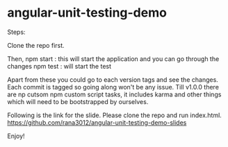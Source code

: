 # angular-unit-testing-demo

Steps: 

Clone the repo first.

Then,
npm start : this will start the application and you can go through the changes
npm test : will start the test


Apart from these you could go to each version tags and see the changes. Each commit is tagged so going along won't be any issue. 
Till v1.0.0 there are np cutsom npm custom script tasks, it includes karma and other things which will need to be bootstrapped by ourselves.


Following is the link for the slide. Please clone the repo and run index.html.
https://github.com/rana3012/angular-unit-testing-demo-slides




Enjoy!
